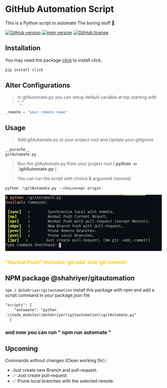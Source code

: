 # GitHub Automation Script

This is a Python script to automate The boring stuff 🚀.

[![GitHub version](https://badge.fury.io/gh/vcshahriyer%2FGitAutomation.svg)](https://badge.fury.io/gh/vcshahriyer%2FGitAutomation) [![npm version](https://badge.fury.io/js/%40shahriyer%2Fgitautomation.svg)](https://badge.fury.io/js/%40shahriyer%2Fgitautomation) [![GitHub license](https://img.shields.io/github/license/vcshahriyer/GitAutomation)](https://github.com/vcshahriyer/GitAutomation/blob/master/LICENSE)

## Installation

You may need the package [click](https://pypi.org/project/click/) to install click.

```bash
pip install click
```

## Alter Configurations

> In gitAutomate.py you can setup default variable at top starting with "\_"

```python
_remote = "your remote name"
```

## Usage

> Add gitAutomate.py at your project root and Update your gitignore

```
__pycache__
gitAutomate.py
```

> Run the gitAutomate.py from your project root ( **python -u .\gitAutomate.py** )

> You can run the script with choice & argument (remote)

```
python .\gitAutomate.py --choice=npr origin
```

![Commands](./assets/Annotation.jpg)

### <span style="color:#FFCC00">"Normal Push" includes 'git add' and 'git commit'<span></span>

## NPM package @shahriyer/gitautomation

`npm i @shahriyer/gitautomation`
install this package with npm and add a script command in your package.json file

```
"scripts": {
    "automate": "python .\\node_modules\\@shahriyer\\gitautomation\\gitAutomate.py"
  }
```

### and now you can run **" npm run automate "**

## Upcoming

Commands without changes (Clean working Dir) :

- Just create new Branch and pull-request.
- ✅ Just create pull-request.
- ✅ Prune local branches with the selected remote.
